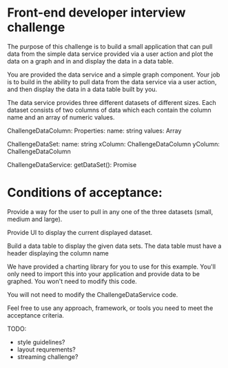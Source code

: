 # Front-end developer interview challenge

The purpose of this challenge is to build a small application that can pull data from the simple data service provided via a user action and plot the data on a graph and in and display the data in a data table.

You are provided the data service and a simple graph component.
Your job is to build in the ability to pull data from the data service via a user action, and then display the data in a data table built by you.

The data service provides three different datasets of different sizes.
Each dataset consists of two columns of data which each contain the column name and an array of numeric values.

ChallengeDataColumn:
Properties:
  name: string
  values: Array<number>

ChallengeDataSet:
  name: string
  xColumn: ChallengeDataColumn
  yColumn: ChallengeDataColumn

ChallengeDataService:
  getDataSet(): Promise<ChallengeDataSet>


# Conditions of acceptance:

Provide a way for the user to pull in any one of the three datasets (small, medium and large).

Provide UI to display the current displayed dataset.

Build a data table to display the given data sets.
The data table must have a header displaying the column name

We have provided a charting library for you to use for this example.  You'll only need to import this into your application and provide data to be graphed.
You won't need to modify this code.

You will not need to modify the ChallengeDataService code.

Feel free to use any approach, framework, or tools you need to meet the acceptance criteria.

TODO:
- style guidelines?
- layout requrements?
- streaming challenge?